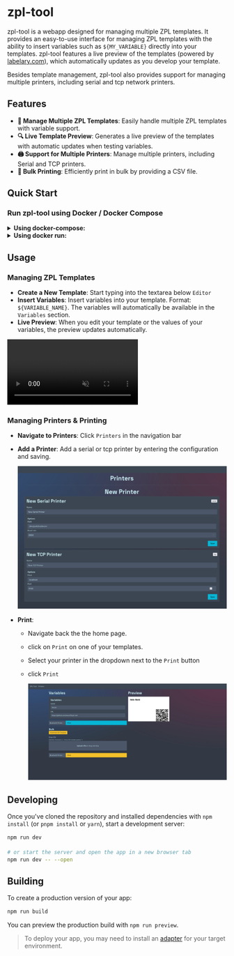 # zpl-tool

zpl-tool is a webapp designed for managing multiple ZPL templates.
It provides an easy-to-use interface for managing ZPL templates with the ability to insert variables such as `${MY_VARIABLE}` directly into your templates.
zpl-tool features a live preview of the templates (powered by [labelary.com](https://labelary.com)), which automatically updates as you develop your template.

Besides template management, zpl-tool also provides support for managing multiple printers, including serial and tcp network printers.

## Features

- **📄 Manage Multiple ZPL Templates**: Easily handle multiple ZPL templates with variable support.
- **🔍 Live Template Preview**: Generates a live preview of the templates with automatic updates when testing variables.
- **🖨️ Support for Multiple Printers**: Manage multiple printers, including Serial and TCP printers.
- **🔢 Bulk Printing**: Efficiently print in bulk by providing a CSV file.

## Quick Start

### **Run zpl-tool using Docker / Docker Compose**
<details>
<summary><strong>Using docker-compose:</strong></summary>

Create a file named `docker-compose.yml` in your directory and paste the following content:

```yaml
version: '3'

services:
    zpl-tool:
    image: ghcr.io/enoy19/zpl-tool:main
    ports:
        - "3000:3000"
    volumes:
        - "./data:/app/data"
```

After saving the file, run the following command to start zpl-tool:

```sh
docker compose up
```

zpl-tool will be available at [http://localhost:3000](http://localhost:3000).
</details>

<details>
<summary><strong>Using docker run:</strong></summary>

You can use the following `docker run` command:

```sh
docker run -p 3000:3000 -v $(pwd)/data:/app/data ghcr.io/enoy19/zpl-tool:main
```

After running this command, zpl-tool will be available at [http://localhost:3000](http://localhost:3000).
</details>

## Usage

### Managing ZPL Templates

- **Create a New Template**: Start typing into the textarea below `Editor`
- **Insert Variables**: Insert variables into your template. Format: `${VARIABLE_NAME}`. The variables will automatically be available in the `Variables` section.
- **Live Preview**: When you edit your template or the values of your variables, the preview updates automatically.

<video controls autoplay loop muted>
  <source src="assets/zpl-tool-templates.mp4" type="video/mp4">
  Your browser does not support the video tag.
</video>

### Managing Printers & Printing

- **Navigate to Printers**: Click `Printers` in the navigation bar
- **Add a Printer**: Add a serial or tcp printer by entering the configuration and saving.

  ![Printers](./assets/printers.jpg)
- **Print**: 
  - Navigate back the the home page.
  - click on `Print` on one of your templates.
  - Select your printer in the dropdown next to the `Print` button
  - click `Print`

    ![Print](./assets/print.jpg)

## Developing

Once you've cloned the repository and installed dependencies with `npm install` (or `pnpm install` or `yarn`), start a development server:

```bash
npm run dev

# or start the server and open the app in a new browser tab
npm run dev -- --open
```

## Building

To create a production version of your app:

```bash
npm run build
```

You can preview the production build with `npm run preview`.

> To deploy your app, you may need to install an [adapter](https://kit.svelte.dev/docs/adapters) for your target environment.
